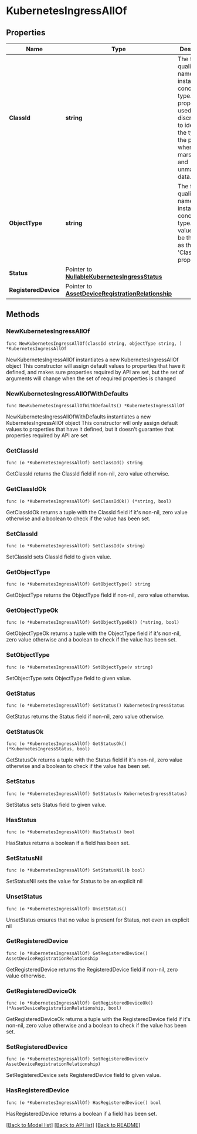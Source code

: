 # KubernetesIngressAllOf

## Properties

Name | Type | Description | Notes
------------ | ------------- | ------------- | -------------
**ClassId** | **string** | The fully-qualified name of the instantiated, concrete type. This property is used as a discriminator to identify the type of the payload when marshaling and unmarshaling data. | [default to "kubernetes.Ingress"]
**ObjectType** | **string** | The fully-qualified name of the instantiated, concrete type. The value should be the same as the &#39;ClassId&#39; property. | [default to "kubernetes.Ingress"]
**Status** | Pointer to [**NullableKubernetesIngressStatus**](kubernetes.IngressStatus.md) |  | [optional] 
**RegisteredDevice** | Pointer to [**AssetDeviceRegistrationRelationship**](asset.DeviceRegistration.Relationship.md) |  | [optional] 

## Methods

### NewKubernetesIngressAllOf

`func NewKubernetesIngressAllOf(classId string, objectType string, ) *KubernetesIngressAllOf`

NewKubernetesIngressAllOf instantiates a new KubernetesIngressAllOf object
This constructor will assign default values to properties that have it defined,
and makes sure properties required by API are set, but the set of arguments
will change when the set of required properties is changed

### NewKubernetesIngressAllOfWithDefaults

`func NewKubernetesIngressAllOfWithDefaults() *KubernetesIngressAllOf`

NewKubernetesIngressAllOfWithDefaults instantiates a new KubernetesIngressAllOf object
This constructor will only assign default values to properties that have it defined,
but it doesn't guarantee that properties required by API are set

### GetClassId

`func (o *KubernetesIngressAllOf) GetClassId() string`

GetClassId returns the ClassId field if non-nil, zero value otherwise.

### GetClassIdOk

`func (o *KubernetesIngressAllOf) GetClassIdOk() (*string, bool)`

GetClassIdOk returns a tuple with the ClassId field if it's non-nil, zero value otherwise
and a boolean to check if the value has been set.

### SetClassId

`func (o *KubernetesIngressAllOf) SetClassId(v string)`

SetClassId sets ClassId field to given value.


### GetObjectType

`func (o *KubernetesIngressAllOf) GetObjectType() string`

GetObjectType returns the ObjectType field if non-nil, zero value otherwise.

### GetObjectTypeOk

`func (o *KubernetesIngressAllOf) GetObjectTypeOk() (*string, bool)`

GetObjectTypeOk returns a tuple with the ObjectType field if it's non-nil, zero value otherwise
and a boolean to check if the value has been set.

### SetObjectType

`func (o *KubernetesIngressAllOf) SetObjectType(v string)`

SetObjectType sets ObjectType field to given value.


### GetStatus

`func (o *KubernetesIngressAllOf) GetStatus() KubernetesIngressStatus`

GetStatus returns the Status field if non-nil, zero value otherwise.

### GetStatusOk

`func (o *KubernetesIngressAllOf) GetStatusOk() (*KubernetesIngressStatus, bool)`

GetStatusOk returns a tuple with the Status field if it's non-nil, zero value otherwise
and a boolean to check if the value has been set.

### SetStatus

`func (o *KubernetesIngressAllOf) SetStatus(v KubernetesIngressStatus)`

SetStatus sets Status field to given value.

### HasStatus

`func (o *KubernetesIngressAllOf) HasStatus() bool`

HasStatus returns a boolean if a field has been set.

### SetStatusNil

`func (o *KubernetesIngressAllOf) SetStatusNil(b bool)`

 SetStatusNil sets the value for Status to be an explicit nil

### UnsetStatus
`func (o *KubernetesIngressAllOf) UnsetStatus()`

UnsetStatus ensures that no value is present for Status, not even an explicit nil
### GetRegisteredDevice

`func (o *KubernetesIngressAllOf) GetRegisteredDevice() AssetDeviceRegistrationRelationship`

GetRegisteredDevice returns the RegisteredDevice field if non-nil, zero value otherwise.

### GetRegisteredDeviceOk

`func (o *KubernetesIngressAllOf) GetRegisteredDeviceOk() (*AssetDeviceRegistrationRelationship, bool)`

GetRegisteredDeviceOk returns a tuple with the RegisteredDevice field if it's non-nil, zero value otherwise
and a boolean to check if the value has been set.

### SetRegisteredDevice

`func (o *KubernetesIngressAllOf) SetRegisteredDevice(v AssetDeviceRegistrationRelationship)`

SetRegisteredDevice sets RegisteredDevice field to given value.

### HasRegisteredDevice

`func (o *KubernetesIngressAllOf) HasRegisteredDevice() bool`

HasRegisteredDevice returns a boolean if a field has been set.


[[Back to Model list]](../README.md#documentation-for-models) [[Back to API list]](../README.md#documentation-for-api-endpoints) [[Back to README]](../README.md)


